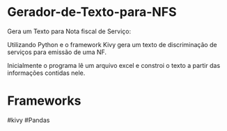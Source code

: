 # Gerador-de-Texto-para-NFS
Gera um Texto para Nota fiscal de Serviço:

Utilizando Python e o framework Kivy gera um texto de discriminação de serviços para emissão de uma NF.

Inicialmente o programa lê um arquivo excel e constroi o texto a partir das informações contidas nele. 

# Frameworks
  #kivy
  #Pandas


